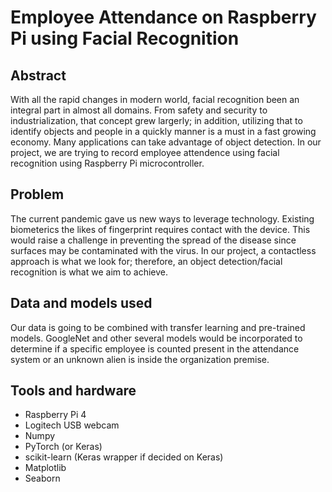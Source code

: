# Employee Attendance on Raspberry Pi using Facial Recognition

## Abstract
With all the rapid changes in modern world, facial recognition been an integral part in almost all domains. From safety and security to industrialization, that concept grew largerly; in addition, utilizing that to identify objects and people in a quickly manner is a must in a fast growing economy. Many applications can take advantage of object detection. In our project, we are trying to record employee attendence using facial recognition using Raspberry Pi microcontroller.

## Problem
The current pandemic gave us new ways to leverage technology. Existing biometerics the likes of fingerprint requires contact with the device. This would raise a challenge in preventing the spread of the disease since surfaces may be contaminated with the virus. In our project, a contactless approach is what we look for; therefore, an object detection/facial recognition is what we aim to achieve.

## Data and models used
Our data is going to be combined with transfer learning and pre-trained models. GoogleNet and other several models would be incorporated to determine if a specific employee is counted present in the attendance system or an unknown alien is inside the organization premise.

## Tools and hardware
* Raspberry Pi 4
* Logitech USB webcam
* Numpy
* PyTorch (or Keras)
* scikit-learn (Keras wrapper if decided on Keras)
* Matplotlib
* Seaborn 

